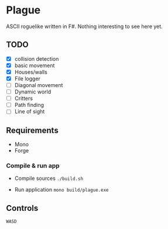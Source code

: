 # Plague

ASCII roguelike written in F#. Nothing interesting to see here yet.

## TODO

- [x] collision detection
- [x] basic movement
- [x] Houses/walls
- [x] File logger
- [ ] Diagonal movement
- [ ] Dynamic world
- [ ] Critters
- [ ] Path finding
- [ ] Line of sight

## Requirements
- Mono
- Forge

### Compile & run app

- Compile sources
`./build.sh`

- Run application
`mono build/plague.exe`

## Controls

`WASD`
